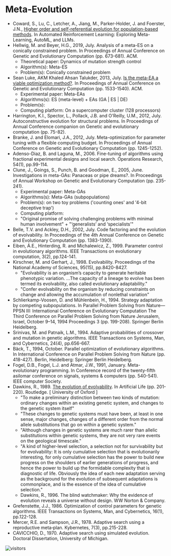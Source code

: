 # Meta-Evolution

* Coward, S., Lu, C., Letcher, A., Jiang, M., Parker-Holder, J. and Foerster, J.N., [Higher order and self-referential evolution for population-based methods](https://openreview.net/pdf?id=3tk6AES1Aj). In Automated Reinforcement Learning: Exploring Meta-Learning, AutoML, and LLMs.
* Hellwig, M. and Beyer, H.G., 2019, July. Analysis of a meta-ES on a conically constrained problem. In Proceedings of Annual Conference on Genetic and Evolutionary Computation (pp. 673-681). ACM.
  * Theoretical paper: Dynamics of mutation strength control
  * Algorithm(s): Meta-ES
  * Problem(s): Conically constrained problem
* Sean Luke, AKM Khaled Ahsan Talukder, 2013, July. [Is the meta-EA a viable optimization method?](https://dl.acm.org/doi/10.1145/2463372.2465806). In Proceedings of Annual Conference on Genetic and Evolutionary Computation (pp. 1533-1540). ACM.
  * Experimental paper: Meta-EAs
  * Algorithms(s): ES (meta-level) + EAs (GA | ES | DE)
  * Problem(s):
  * Computing platform: On a supercomputer cluster (128 processors)
* Harrington, K.I., Spector, L., Pollack, J.B. and O'Reilly, U.M., 2012, July. Autoconstructive evolution for structural problems. In Proceedings of Annual Conference companion on Genetic and evolutionary computation (pp. 75-82).
* Branke, J. and Elomari, J.A., 2012, July. Meta-optimization for parameter tuning with a flexible computing budget. In Proceedings of Annual Conference on Genetic and Evolutionary Computation (pp. 1245-1252).
* Adenso-Diaz, B. and Laguna, M., 2006. Fine-tuning of algorithms using fractional experimental designs and local search. Operations Research, 54(1), pp.99-114.
* Clune, J., Goings, S., Punch, B. and Goodman, E., 2005, June. Investigations in meta-GAs: Panaceas or pipe dreams?. In Proceedings of Annual Workshop on Genetic and Evolutionary Computation (pp. 235-241).
  * Experimental paper: Meta-GAs
  * Algorithms(s): Meta-GAs (subpopulations)
  * Problem(s): on two toy problems ('counting ones' and '4-bit deceptive trap')
  * Computing platform:
  * "Original promise of solving challenging problems with minimal human involvement" + "‘generalists’ and ‘specialists’"
* Belle, T.V. and Ackley, D.H., 2002, July. Code factoring and the evolution of evolvability. In Proceedings of the 4th Annual Conference on Genetic and Evolutionary Computation (pp. 1383-1390).
* Eiben, Á.E., Hinterding, R. and Michalewicz, Z., 1999. Parameter control in evolutionary algorithms. IEEE Transactions on evolutionary computation, 3(2), pp.124-141.
* Kirschner, M. and Gerhart, J., 1998. Evolvability. Proceedings of the National Academy of Sciences, 95(15), pp.8420-8427.
  * "Evolvability is an organism’s capacity to generate heritable phenotypic variation. ...The capacity of a lineage to evolve has been termed its evolvability, also called evolutionary adaptability."
  * "Confer evolvability on the organism by reducing constraints on change and allowing the accumulation of nonlethal variation"
* Schlierkamp-Voosen, D. and Mühlenbein, H., 1994. Strategy adaptation by competing subpopulations. In Parallel Problem Solving from Nature—PPSN III: International Conference on Evolutionary Computation The Third Conference on Parallel Problem Solving from Nature Jerusalem, Israel, October 9–14, 1994 Proceedings 3 (pp. 199-208). Springer Berlin Heidelberg.
* Srinivas, M. and Patnaik, L.M., 1994. Adaptive probabilities of crossover and mutation in genetic algorithms. IEEE Transactions on Systems, Man, and Cybernetics, 24(4), pp.656-667.
* Bäck, T., 1994, October. Parallel optimization of evolutionary algorithms. In International Conference on Parallel Problem Solving from Nature (pp. 418-427). Berlin, Heidelberg: Springer Berlin Heidelberg.
* Fogel, D.B., Fogel, L.J. and Atmar, J.W., 1991, January. Meta-evolutionary programming. In Conference record of the twenty-fifth asilomar conference on signals, systems & computers (pp. 540-541). IEEE computer Society.
* Dawkins, R., 1989. [The evolution of evolvability](https://www.taylorfrancis.com/chapters/edit/10.4324/9780429032769-10/evolution-evolvability-richard-dawkins). In Artificial Life (pp. 201-220). Routledge. [ University of Oxford ]
  * "To make a preliminary distinction between two kinds of mutation: ordinary changes within an existing genetic system, and changes to the genetic system itself"
  * "These changes to genetic systems must have been, at least in one sense, major changes, changes of a different order from the normal allele substitutions that go on within a genetic system."
  * "Although changes in genetic systems are much rarer than allelic substitutions within genetic systems, they are not very rare events on the geological timescale."
  * "A kind of higher-level selection, a selection not for survivability but for evolvability: It is only cumulative selection that is evolutionarily interesting, for only cumulative selection has the power to build new progress on the shoulders of earlier generations of progress, and hence the power to build up the formidable complexity that is diagnostic of life. Obviously the idea of each new adaptation serving as the background for the evolution of subsequent adaptations is commonplace, and is the essence of the idea of cumulative selection."
  * Dawkins, R., 1996. The blind watchmaker: Why the evidence of evolution reveals a universe without design. WW Norton & Company.
* Grefenstette, J.J., 1986. Optimization of control parameters for genetic algorithms. IEEE Transactions on Systems, Man, and Cybernetics, 16(1), pp.122-128.
* Mercer, R.E. and Sampson, J.R., 1978. Adaptive search using a reproductive meta‐plan. Kybernetes, 7(3), pp.215-228.
* CAVICCHIO, D., 1970. Adaptive search using simulated evolution. Doctoral Dissertation, University of Michigan.

![visitors](https://visitor-badge.laobi.icu/badge?page_id=Evolutionary-Intelligence.DistributedEvolutionaryComputation)
